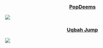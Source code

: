 <a href="https://popdeems.netlify.com">
  <h3 align="center">PopDeems</h3>
</a>
<img align="center" src="https://media.discordapp.net/attachments/1052010705274028103/1052010744847278101/image.png?width=411&height=559">
<br>
<a align="center" href="uqbah-jump.netlify.com">
  <h3>Uqbah Jump</h3>
</a>
<img align="center" src="https://media.discordapp.net/attachments/1052010705274028103/1052011357144350791/image.png"
